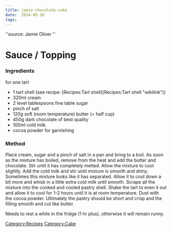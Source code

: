 ```yaml
---
title: jamie-chocolate-cake
date:  2014-09-10
tags:
---
```

''source: Jamie Oliver ''

Sauce / Topping
===============

### Ingredients

for one tart

-   1 tart shell (see recipe: [Recipes:Tart
    shell](Recipes:Tart shell "wikilink"))
-   320ml cream
-   2 level tablespoons fine table sugar
-   pinch of salt
-   120g soft (room temperature) butter (= half cup)
-   450g dark chocolate of best quality
-   100ml cold milk
-   cocoa powder for garnishing

### Method

Place cream, sugar and a pinch of salt in a pan and bring to a boil. As
soon as the mixture has boiled, remove from the heat and add the butter
and chocolate. Stir until it has completely melted. Allow the mixture to
cool slightly. Add the cold milk and stir until mixture is smooth and
shiny. Sometimes this mixture looks like it has separated. Allow it to
cool down a bit more and whisk in a little extra cold milk until smooth.
Scrape all the mixture into the cooked and cooled pastry shell. Shake
the tart to even it out and allow it to cool for 1-2 hours until it is
at room temperature. Dust with the cocoa powder. Ultimately the pastry
should be short and crisp and the filling smooth and cut like butter.

Needs to rest a while in the fridge (1 hr plus), otherwise it will
remain runny.

<Category:Recipes> <Category:Cake>

